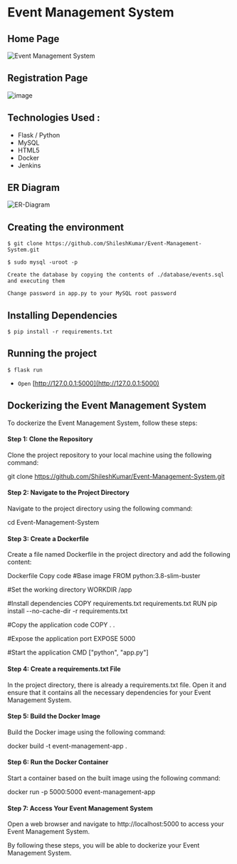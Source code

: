 # Event Management System
## Home Page
![Event Management System](https://user-images.githubusercontent.com/92677342/201507545-7f4b62dd-e31a-4f77-9777-71734b620ce7.png)
## Registration Page
![image](https://github.com/ShileshKumar/Event-Management-System/assets/55770859/0b508898-0ba6-409a-8105-29f9de260b0d)


## Technologies Used :

- Flask / Python
- MySQL
- HTML5
- Docker
- Jenkins
  
## ER Diagram
![ER-Diagram](https://user-images.githubusercontent.com/92677342/201560821-96115972-5b09-4cb1-8c4e-c367c2ce047f.png)


## Creating the environment

```
$ git clone https://github.com/ShileshKumar/Event-Management-System.git
```

```
$ sudo mysql -uroot -p
```


`Create the database by copying the contents of ./database/events.sql and executing them`


`Change password in app.py to your MySQL root password`

## Installing Dependencies

```
$ pip install -r requirements.txt
```

## Running the project

```
$ flask run
```

- `Open` [http://127.0.0.1:5000](http://127.0.0.1:5000)

## Dockerizing the Event Management System

To dockerize the Event Management System, follow these steps:

#### Step 1: Clone the Repository
Clone the project repository to your local machine using the following command:

git clone https://github.com/ShileshKumar/Event-Management-System.git

#### Step 2: Navigate to the Project Directory
Navigate to the project directory using the following command:


cd Event-Management-System

#### Step 3: Create a Dockerfile
Create a file named Dockerfile in the project directory and add the following content:

Dockerfile
Copy code
#Base image
FROM python:3.8-slim-buster

#Set the working directory
WORKDIR /app

#Install dependencies
COPY requirements.txt requirements.txt
RUN pip install --no-cache-dir -r requirements.txt

#Copy the application code
COPY . .

#Expose the application port
EXPOSE 5000

#Start the application
CMD ["python", "app.py"]

#### Step 4: Create a requirements.txt File
In the project directory, there is already a requirements.txt file. Open it and ensure that it contains all the necessary dependencies for your Event Management System.

#### Step 5: Build the Docker Image
Build the Docker image using the following command:

docker build -t event-management-app .

#### Step 6: Run the Docker Container
Start a container based on the built image using the following command:

docker run -p 5000:5000 event-management-app

#### Step 7: Access Your Event Management System
Open a web browser and navigate to http://localhost:5000 to access your Event Management System.

By following these steps, you will be able to dockerize your Event Management System.
